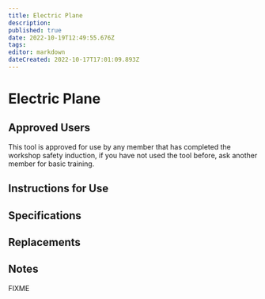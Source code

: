 ```yaml
---
title: Electric Plane
description: 
published: true
date: 2022-10-19T12:49:55.676Z
tags: 
editor: markdown
dateCreated: 2022-10-17T17:01:09.893Z
---
```


# Electric Plane

## Approved Users

This tool is approved for use by any member that has completed the workshop safety induction, if you have not used the tool before, ask another member for basic training.

## Instructions for Use

## Specifications

## Replacements

## Notes

FIXME
